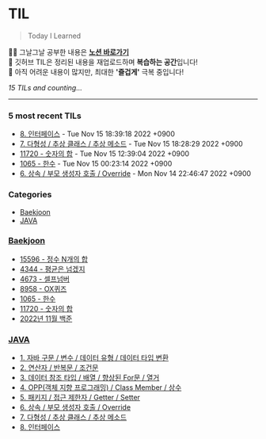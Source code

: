 # TIL
> Today I Learned

✍🏻 그날그날 공부한 내용은 [**노션 바로가기**](https://6suk.notion.site/d8178c919339498ca4d8a80ef05734f2?v=0cd23c88e74b4c68ab86275323f42f88)<br>
📑 깃허브 TIL은 정리된 내용을 재업로드하며 **복습하는 공간**입니다!<br>
🐣 아직 어려운 내용이 많지만, 최대한 **'즐겁게'** 극복 중입니다!<br>


_15 TILs and counting..._

---

### 5 most recent TILs

- [8. 인터페이스](JAVA/8.인터페이스.md) - Tue Nov 15 18:39:18 2022 +0900
- [7. 다형성 / 추상 클래스 / 추상 메소드](JAVA/7.다형성_타입변환_추상클래스_추상메소드.md) - Tue Nov 15 18:28:29 2022 +0900
- [11720 - 숫자의 합](Baekjoon/20221115_11720.md) - Tue Nov 15 12:39:04 2022 +0900
- [1065 - 한수](Baekjoon/20221115_1065.md) - Tue Nov 15 00:23:14 2022 +0900
- [6. 상속 / 부모 생성자 호출 / Override](JAVA/6.상속_Override.md) - Mon Nov 14 22:46:47 2022 +0900

### Categories

- [Baekjoon](#Baekjoon)
- [JAVA](#JAVA)

### [Baekjoon](#Baekjoon)
- [15596 - 정수 N개의 합](Baekjoon/20221113_15596.md)
- [4344 - 평균은 넘겠지](Baekjoon/20221113_4344.md)
- [4673 - 셀프넘버](Baekjoon/20221113_4673.md)
- [8958 - OX퀴즈](Baekjoon/20221113_8958.md)
- [1065 - 한수](Baekjoon/20221115_1065.md)
- [11720 - 숫자의 합](Baekjoon/20221115_11720.md)
- [2022년 11월 백준](Baekjoon/baekjoon-2022-11.md)

### [JAVA](#JAVA)
- [1. 자바 구문 / 변수 / 데이터 유형 / 데이터 타입 변환](JAVA/1.JAVA기초.md)
- [2. 연산자 / 반복문 / 조건문](JAVA/2.연산자_반복문_조건문.md)
- [3. 데이터 참조 타입 / 배열 / 향상된 For문 / 열거](JAVA/3.데이터참조타입_배열_향상된For문_열거.md)
- [4. OPP(객체 지향 프로그래밍) / Class Member / 상수](JAVA/4.OPP_ClassMember.md)
- [5. 패키지 / 접근 제한자 / Getter / Setter](JAVA/5.패키지_접근제한자_Getter와Setter.md)
- [6. 상속 / 부모 생성자 호출 / Override](JAVA/6.상속_Override.md)
- [7. 다형성 / 추상 클래스 / 추상 메소드](JAVA/7.다형성_타입변환_추상클래스_추상메소드.md)
- [8. 인터페이스](JAVA/8.인터페이스.md)

[1]: https://simonwillison.net/2020/Apr/20/self-rewriting-readme/
[2]: https://github.com/jbranchaud/til

